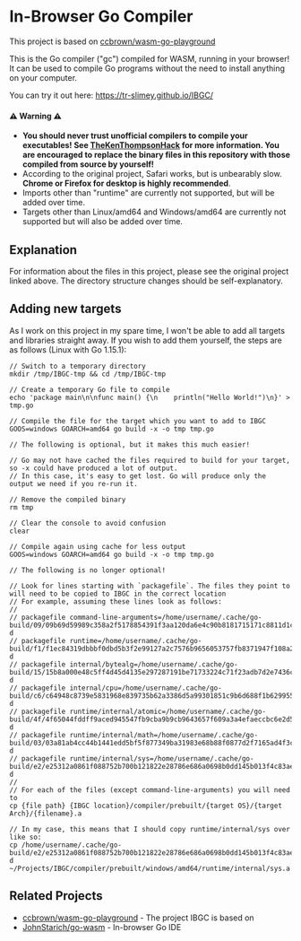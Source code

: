 # In-Browser Go Compiler

This project is based on [ccbrown/wasm-go-playground](https://github.com/ccbrown/wasm-go-playground)

This is the Go compiler ("gc") compiled for WASM, running in your browser! It can be used to compile Go programs without the need to install anything on your computer.

You can try it out here: https://tr-slimey.github.io/IBGC/

#### ⚠️ Warning ⚠️

- **You should never trust unofficial compilers to compile your executables! See [TheKenThompsonHack](https://wiki.c2.com/?TheKenThompsonHack) for more information. You are encouraged to replace the binary files in this repository with those compiled from source by yourself!**
- According to the original project, Safari works, but is unbearably slow. **Chrome or Firefox for desktop is highly recommended**.
- Imports other than "runtime" are currently not supported, but will be added over time.
- Targets other than Linux/amd64 and Windows/amd64 are currently not supported but will also be added over time.

## Explanation

For information about the files in this project, please see the original project linked above. The directory structure changes should be self-explanatory.

## Adding new targets

As I work on this project in my spare time, I won't be able to add all targets and libraries straight away. If you wish to add them yourself, the steps are
as follows (Linux with Go 1.15.1):

    // Switch to a temporary directory
    mkdir /tmp/IBGC-tmp && cd /tmp/IBGC-tmp

    // Create a temporary Go file to compile
    echo 'package main\n\nfunc main() {\n    println("Hello World!")\n}' > tmp.go

    // Compile the file for the target which you want to add to IBGC
    GOOS=windows GOARCH=amd64 go build -x -o tmp tmp.go

    // The following is optional, but it makes this much easier!

    // Go may not have cached the files required to build for your target, so -x could have produced a lot of output.
    // In this case, it's easy to get lost. Go will produce only the output we need if you re-run it.

    // Remove the compiled binary
    rm tmp

    // Clear the console to avoid confusion
    clear

    // Compile again using cache for less output
    GOOS=windows GOARCH=amd64 go build -x -o tmp tmp.go

    // The following is no longer optional!

    // Look for lines starting with `packagefile`. The files they point to will need to be copied to IBGC in the correct location
    // For example, assuming these lines look as follows:
    //
    // packagefile command-line-arguments=/home/username/.cache/go-build/09/09b69d59989c358a2f5178854391f3aa120da6e4c90b8181715171c8811d1c4b-d
    // packagefile runtime=/home/username/.cache/go-build/f1/f1ec84319dbbbf0dbd5b3f2e99127a2c7576b9656053757fb8371947f108a220-d
    // packagefile internal/bytealg=/home/username/.cache/go-build/15/15b8a000e48c5ff4d45d4135e297287191be71733224c71f23adb7d2e7436c71-d
    // packagefile internal/cpu=/home/username/.cache/go-build/c6/c64948c8739e5831968e839735b62a3386d5a99301851c9b6d688f1b62995506-d
    // packagefile runtime/internal/atomic=/home/username/.cache/go-build/4f/4f65044fddff9aced945547fb9cba9b9cb9643657f609a3a4efaeccbc6e2d5cc-d
    // packagefile runtime/internal/math=/home/username/.cache/go-build/03/03a81ab4cc44b1441edd5bf5f877349ba31983e68b88f0877d2f7165ad4f3cec-d
    // packagefile runtime/internal/sys=/home/username/.cache/go-build/e2/e25312a0861f088752b700b121822e28786e686a0698b0dd145b013f4c83aed2-d
    //
    // For each of the files (except command-line-arguments) you will need to
    cp {file path} {IBGC location}/compiler/prebuilt/{target OS}/{target Arch}/{filename}.a

    // In my case, this means that I should copy runtime/internal/sys over like so:
    cp /home/username/.cache/go-build/e2/e25312a0861f088752b700b121822e28786e686a0698b0dd145b013f4c83aed2-d ~/Projects/IBGC/compiler/prebuilt/windows/amd64/runtime/internal/sys.a

## Related Projects
- [ccbrown/wasm-go-playground](https://github.com/ccbrown/wasm-go-playground) - The project IBGC is based on
- [JohnStarich/go-wasm](https://github.com/JohnStarich/go-wasm) - In-browser Go IDE
